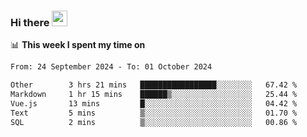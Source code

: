 ### Hi there <a href="https://www.gautamkrishnar.com/"><img src="https://media.giphy.com/media/hvRJCLFzcasrR4ia7z/giphy.gif" width="25px"></a>

📊 **This week I spent my time on**

<!--START_SECTION:waka-->

```txt
From: 24 September 2024 - To: 01 October 2024

Other        3 hrs 21 mins   █████████████████░░░░░░░░   67.42 %
Markdown     1 hr 15 mins    ██████▒░░░░░░░░░░░░░░░░░░   25.44 %
Vue.js       13 mins         █░░░░░░░░░░░░░░░░░░░░░░░░   04.42 %
Text         5 mins          ▒░░░░░░░░░░░░░░░░░░░░░░░░   01.70 %
SQL          2 mins          ▒░░░░░░░░░░░░░░░░░░░░░░░░   00.86 %
```

<!--END_SECTION:waka-->
